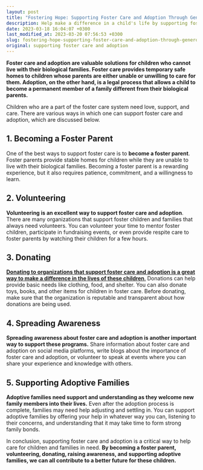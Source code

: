 ```yaml
---
layout: post
title: "Fostering Hope: Supporting Foster Care and Adoption Through Generous Donations"
description: Help make a difference in a child's life by supporting foster care and adoption through donations to charity.
date: 2023-03-18 16:04:07 +0300
last_modified_at: 2023-03-20 07:56:53 +0300
slug: fostering-hope-supporting-foster-care-and-adoption-through-generous-donations
original: supporting foster care and adoption
---
```

**Foster care and adoption are valuable solutions for children who cannot live with their biological families. Foster care provides temporary safe homes to children whose parents are either unable or unwilling to care for them. Adoption, on the other hand, is a legal process that allows a child to become a permanent member of a family different from their biological parents.**

Children who are a part of the foster care system need love, support, and care. There are various ways in which one can support foster care and adoption, which are discussed below.

## 1\. Becoming a Foster Parent

One of the best ways to support foster care is to **become a foster parent**. Foster parents provide stable homes for children while they are unable to live with their biological families. Becoming a foster parent is a rewarding experience, but it also requires patience, commitment, and a willingness to learn.

## 2\. Volunteering

**Volunteering is an excellent way to support foster care and adoption**. There are many organizations that support foster children and families that always need volunteers. You can volunteer your time to mentor foster children, participate in fundraising events, or even provide respite care to foster parents by watching their children for a few hours.

## 3\. Donating

**[Donating to organizations that support foster care and adoption is a great way to make a difference in the lives of these children](/children-s-charities/top-children-s-charities-supporting-the-next-generation-through-donations.html)**[.](/children-s-charities/top-children-s-charities-supporting-the-next-generation-through-donations.html) Donations can help provide basic needs like clothing, food, and shelter. You can also donate toys, books, and other items for children in foster care. Before donating, make sure that the organization is reputable and transparent about how donations are being used.

## 4\. Spreading Awareness

**Spreading awareness about foster care and adoption is another important way to support these programs.** Share information about foster care and adoption on social media platforms, write blogs about the importance of foster care and adoption, or volunteer to speak at events where you can share your experience and knowledge with others.

## 5\. Supporting Adoptive Families

**Adoptive families need support and understanding as they welcome new family members into their lives.** Even after the adoption process is complete, families may need help adjusting and settling in. You can support adoptive families by offering your help in whatever way you can, listening to their concerns, and understanding that it may take time to form strong family bonds.

In conclusion, supporting foster care and adoption is a critical way to help care for children and families in need. **By becoming a foster parent, volunteering, donating, raising awareness, and supporting adoptive families, we can all contribute to a better future for these children.**